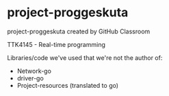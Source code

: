 # project-proggeskuta
project-proggeskuta created by GitHub Classroom

TTK4145 - Real-time programming

Libraries/code we've used that we're not the author of:
- Network-go
- driver-go
- Project-resources (translated to go)

